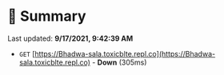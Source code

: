 # 📖 Summary
Last updated: **9/17/2021, 9:42:39 AM**

- `GET` [https://Bhadwa-sala.toxicblte.repl.co](https://Bhadwa-sala.toxicblte.repl.co) - **Down** (305ms)
